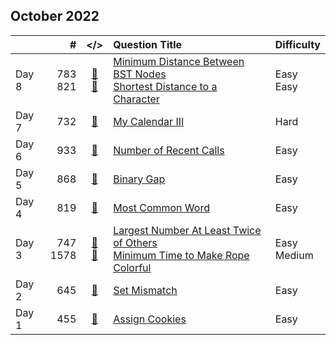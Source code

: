 ## October 2022

||#|</>|Question Title|Difficulty|
|:--|--:|:-:|:--|:--|
|Day 8|783<br>821|[📎](../src/q_751_800/q0783.cc)<br>[📎](../src/q_801_850/q0821.cc)|[Minimum Distance Between BST Nodes](https://leetcode.com/problems/minimum-distance-between-bst-nodes/)<br>[Shortest Distance to a Character](https://leetcode.com/problems/shortest-distance-to-a-character/)|Easy<br>Easy|
|Day 7|732|[📎](../src/q_701_750/q0732.cc)|[My Calendar III](https://leetcode.com/problems/my-calendar-iii/)|Hard|
|Day 6|933|[📎](../src/q_901_950/q0933.cc)|[Number of Recent Calls](https://leetcode.com/problems/number-of-recent-calls/)|Easy|
|Day 5|868|[📎](../src/q_851_900/q0868.cc)|[Binary Gap](https://leetcode.com/problems/binary-gap/)|Easy|
|Day 4|819|[📎](../src/q_801_850/q0819.cc)|[Most Common Word](https://leetcode.com/problems/most-common-word/)|Easy|
|Day 3|747<br>1578|[📎](../src/q_701_750/q0747.cc)<br>[📎](../src/q_1551_1600/q1578.cc)|[Largest Number At Least Twice of Others](https://leetcode.com/problems/largest-number-at-least-twice-of-others/)<br>[Minimum Time to Make Rope Colorful](https://leetcode.com/problems/minimum-time-to-make-rope-colorful/)|Easy<br>Medium|
|Day 2|645|[📎](../src/q_601_650/q0645.cc)|[Set Mismatch](https://leetcode.com/problems/set-mismatch/)|Easy|
|Day 1|455|[📎](../src/q_451_500/q0455.cc)|[Assign Cookies](https://leetcode.com/problems/assign-cookies/)|Easy|

